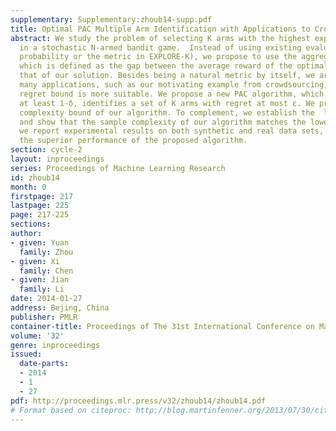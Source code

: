 ```yaml
---
supplementary: Supplementary:zhoub14-supp.pdf
title: Optimal PAC Multiple Arm Identification with Applications to Crowdsourcing
abstract: We study the problem of selecting K arms with the highest expected rewards
  in a stochastic N-armed bandit game.  Instead of using existing evaluation metrics  (e.g.,  misidentification
  probability or the metric in EXPLORE-K), we propose to use the aggregate regret,
  which is defined as the gap between the average reward of the optimal solution and
  that of our solution. Besides being a natural metric by itself, we argue that in
  many applications, such as our motivating example from crowdsourcing, the aggregate
  regret bound is more suitable. We propose a new PAC algorithm, which,  with  probability
  at least 1-δ, identifies a set of K arms with regret at most ε. We provide the sample
  complexity bound of our algorithm. To complement, we establish the  lower bound
  and show that the sample complexity of our algorithm matches the lower bound. Finally,
  we report experimental results on both synthetic and real data sets, which demonstrates
  the superior performance of the proposed algorithm.
section: cycle-2
layout: inproceedings
series: Proceedings of Machine Learning Research
id: zhoub14
month: 0
firstpage: 217
lastpage: 225
page: 217-225
sections: 
author:
- given: Yuan
  family: Zhou
- given: Xi
  family: Chen
- given: Jian
  family: Li
date: 2014-01-27
address: Bejing, China
publisher: PMLR
container-title: Proceedings of The 31st International Conference on Machine Learning
volume: '32'
genre: inproceedings
issued:
  date-parts:
  - 2014
  - 1
  - 27
pdf: http://proceedings.mlr.press/v32/zhoub14/zhoub14.pdf
# Format based on citeproc: http://blog.martinfenner.org/2013/07/30/citeproc-yaml-for-bibliographies/
---
```

